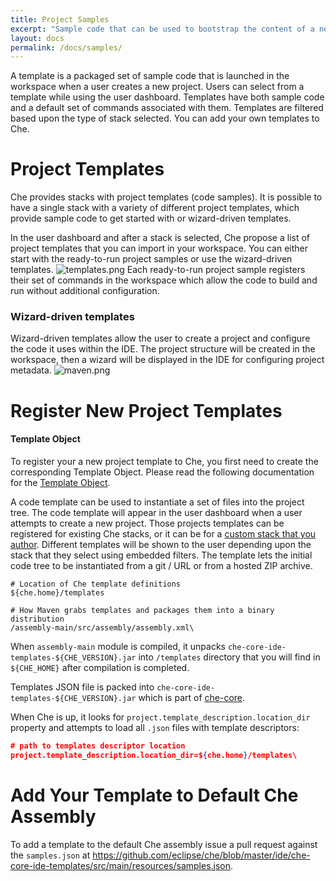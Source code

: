 ```yaml
---
title: Project Samples
excerpt: "Sample code that can be used to bootstrap the content of a new project."
layout: docs
permalink: /docs/samples/
---
```

A template is a packaged set of sample code that is launched in the workspace when a user creates a new project. Users can select from a template while using the user dashboard. Templates have both sample code and a default set of commands associated with them. Templates are filtered based upon the type of stack selected. You can add your own templates to Che.
# Project Templates  
Che provides stacks with project templates (code samples).  It is possible to have a single stack with a variety of different project templates, which provide sample code to get started with or wizard-driven templates.

In the user dashboard and after a stack is selected, Che propose a list of project templates that you can import in your workspace. You can either start with the ready-to-run project samples or use the wizard-driven templates.
![templates.png](../../assets/imgs/templates.png)
Each ready-to-run project sample registers their set of commands in the workspace which allow the code to build and run without additional configuration.

### Wizard-driven templates
Wizard-driven templates allow the user to create a project and configure the code it uses within the IDE. The project structure will be created in the workspace, then a wizard will be displayed in the IDE for configuring project metadata.
![maven.png](../../assets/imgs/maven.png)

# Register New Project Templates  

#### Template Object
To register your a new project template to Che, you first need to create the corresponding Template Object. Please read the following documentation for the [Template Object](https://dash.readme.io/project/eclipse-che/docs/code-template).  

A code template can be used to instantiate a set of files into the project tree. The code template will appear in the user dashboard when a user attempts to create a new project.
Those projects templates can be registered for existing Che stacks, or it can be for a [custom stack that you author](https://eclipse-che.readme.io/docs/stacks#custom-stacks-for-che).
Different templates will be shown to the user depending upon the stack that they select using embedded filters. The template lets the initial code tree to be instantiated from a git / URL or from a hosted ZIP archive.
```shell  
# Location of Che template definitions
${che.home}/templates

# How Maven grabs templates and packages them into a binary distribution
/assembly-main/src/assembly/assembly.xml\
```
When `assembly-main` module is compiled, it unpacks `che-core-ide-templates-${CHE_VERSION}.jar` into `/templates` directory that you will find in `${CHE_HOME}` after compilation is completed.

Templates JSON file is packed into  `che-core-ide-templates-${CHE_VERSION}.jar` which is part of [che-core](https://github.com/eclipse/che/tree/master/core/ide/che-core-ide-templates/src/main/resources).

When Che is up, it looks for `project.template_description.location_dir` property and attempts to load all `.json` files with template descriptors:
```json  
# path to templates descriptor location
project.template_description.location_dir=${che.home}/templates\
```

# Add Your Template to Default Che Assembly  
To add a template to the default Che assembly issue a pull request against the `samples.json` at https://github.com/eclipse/che/blob/master/ide/che-core-ide-templates/src/main/resources/samples.json.
